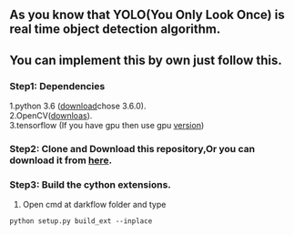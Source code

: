 ## As you know that YOLO(You Only Look Once) is real time object detection algorithm.

## You can implement this by own just follow this.

### Step1: Dependencies
1.python 3.6 ([download](https://www.python.org/downloads/)chose 3.6.0).  
2.OpenCV([downloas](https://www.lfd.uci.edu/~gohlke/pythonlibs/)).  
3.tensorflow (If you have gpu then use gpu [version](https://www.tensorflow.org/install/))  

### Step2: Clone and Download this repository,Or you can download it from [here](https://github.com/thtrieu/darkflow).

### Step3: Build the cython extensions.
1. Open cmd at darkflow folder and type
```
python setup.py build_ext --inplace
```
